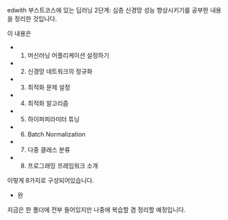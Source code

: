 edwith 부스트코스에 있는 딥러닝 2단계: 심층 신경망 성능 향상시키기를 공부한 내용을 정리한 것입니다.



이 내용은

- 1. 머신러닝 어플리케이션 설정하기
- 2. 신경망 네트워크의 정규화
- 3. 최적화 문제 설정
- 4. 최적화 알고리즘
- 5. 하이퍼피라미터 튜닝
- 6. Batch Normalization
- 7. 다중 클래스 분류
- 8. 프로그래밍 프레임워크 소개

이렇게 8가지로 구성되어있습니다.

- 완

지금은 한 폴더에 전부 들어있지만 나중에 복습할 겸 정리할 예정입니다.
